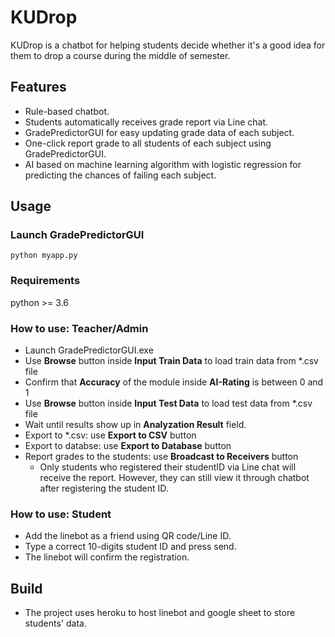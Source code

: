 # KUDrop

KUDrop is a chatbot for helping students decide whether it's a good idea for them to drop a course during the middle of semester.

## Features
* Rule-based chatbot.
* Students automatically receives grade report via Line chat.
* GradePredictorGUI for easy updating grade data of each subject.
* One-click report grade to all students of each subject using GradePredictorGUI.
* AI based on machine learning algorithm with logistic regression for predicting the chances of failing each subject. 

## Usage
### Launch GradePredictorGUI
```
python myapp.py
```

### Requirements

python >= 3.6

### How to use: Teacher/Admin
* Launch GradePredictorGUI.exe
* Use **Browse** button inside **Input Train Data** to load train data from *.csv file
* Confirm that **Accuracy** of the module inside **AI-Rating** is between 0 and 1
* Use **Browse** button inside **Input Test Data** to load test data from *.csv file
* Wait until results show up in **Analyzation Result** field.
* Export to *.csv: use **Export to CSV** button
* Export to databse: use **Export to Database** button  
* Report grades to the students: use **Broadcast to Receivers** button  
    * Only students who registered their studentID via Line chat will receive the report. However, they can still view it through chatbot after registering the student ID.
    
### How to use: Student
* Add the linebot as a friend using QR code/Line ID.
* Type a correct 10-digits student ID and press send.
* The linebot will confirm the registration.

## Build
* The project uses heroku to host linebot and google sheet to store students' data.
